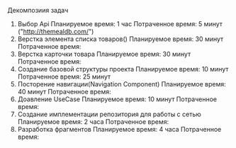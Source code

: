Декомпозиия задач

1. Выбор Api
   Планируемое время: 1 час
   Потраченное время: 5 минут ("http://themealdb.com/")
3. Верстка элемента списка товаров()
   Планируемое время: 30 минут
   Потраченное время:
5. Верстка карточки товара
   Планируемое время: 30 минут
   Потраченное время:
7. Создание базовой структуры проекта
   Планируемое время: 10 минут
   Потраченное время: 25 минут
9. Посторение навигации(Navigation Component)
   Планируемое время: 40 минут
   Потраченное время:
10. Доавление UseCase
    Планируемое время: 10 минут
    Потраченное время:
13. Создание имплементации репозитория для работы с сетью
    Планируемое время: 2 часа
    Потраченное время:
15. Разработка фрагментов
    Планируемое время: 4 часа
    Потраченное время:

